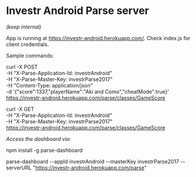 # Investr Android Parse server
*(keep internal)*

App is running at https://investr-android.herokuapp.com/. Check index.js for client credentials.

Sample commands:

curl -X POST \
  -H "X-Parse-Application-Id: investrAndroid" \
  -H "X-Parse-Master-Key: investrParse2017" \
  -H "Content-Type: application/json" \
  -d '{"score":1337,"playerName":"Aki and Como","cheatMode":true}' \
  https://investr-android.herokuapp.com/parse/classes/GameScore

curl -X GET \
  -H "X-Parse-Application-Id: investrAndroid" \
  -H "X-Parse-Master-Key: investrParse2017" \
  https://investr-android.herokuapp.com/parse/classes/GameScore

*Access the dashboard via:*

npm install -g parse-dashboard

parse-dashboard --appId investrAndroid --masterKey investrParse2017 --serverURL "https://investr-android.herokuapp.com/parse"